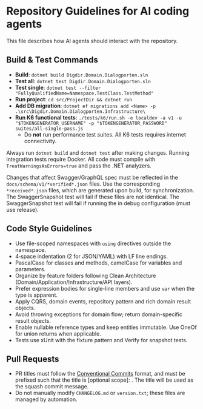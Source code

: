 # Repository Guidelines for AI coding agents

This file describes how AI agents should interact with the repository.

## Build & Test Commands
- **Build**: `dotnet build Digdir.Domain.Dialogporten.sln`
- **Test all**: `dotnet test Digdir.Domain.Dialogporten.sln`
- **Test single**: `dotnet test --filter "FullyQualifiedName=Namespace.TestClass.TestMethod"`
- **Run project**: `cd src/ProjectDir && dotnet run`
- **Add DB migration**: `dotnet ef migrations add <Name> -p .\src\Digdir.Domain.Dialogporten.Infrastructure\`
- **Run K6 functional tests**: `./tests/k6/run.sh -e localdev -a v1 -u "$TOKENGENERATOR_USERNAME" -p "$TOKENGENERATOR_PASSWORD" suites/all-single-pass.js`
  - Do **not** run performance test suites. All K6 tests requires internet connectivity.

Always run `dotnet build` and `dotnet test` after making changes. Running integration tests require Docker. All code must compile with `TreatWarningsAsErrors=true` and pass the .NET analyzers.

Changes that affect Swagger/GraphQL spec must be reflected in the `docs/schema/v1/*verified*.json` files. Use the corresponding `*received*.json` files, which are generated upon build, for synchronization. The SwaggerSnapshot test will fail if these files are not identical. The SwaggerSnapshot test will fail if running the in debug configuration (must use release).

## Code Style Guidelines
- Use file-scoped namespaces with `using` directives outside the namespace.
- 4‑space indentation (2 for JSON/YAML) with LF line endings.
- PascalCase for classes and methods, camelCase for variables and parameters.
- Organize by feature folders following Clean Architecture (Domain/Application/Infrastructure/API layers).
- Prefer expression bodies for single-line members and use `var` when the type is apparent.
- Apply CQRS, domain events, repository pattern and rich domain result objects.
- Avoid throwing exceptions for domain flow; return domain-specific result objects.
- Enable nullable reference types and keep entities immutable. Use OneOf for union returns when applicable.
- Tests use xUnit with the fixture pattern and Verify for snapshot tests.

## Pull Requests
- PR titles must follow the [Conventional Commits](https://www.conventionalcommits.org/) format, and must be prefixed such that the title is <type>[optional scope]: <description>. The title will be used as the squash commit message.
- Do not manually modify `CHANGELOG.md` or `version.txt`; these files are managed by automation.


